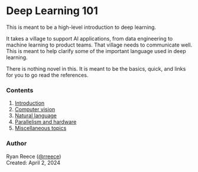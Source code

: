 # Deep Learning 101

This is meant to be a high-level introduction to deep learning.

It takes a village to support AI applications, from data engineering to machine learning to product teams.
That village needs to communicate well.
This is meant to help clarify some of the important language used in deep learning.

There is nothing novel in this. It is meant to be the basics, quick, and links for
you to go read the references.


### Contents

1. [Introduction](introduction.md)
2. [Computer vision](computer-vision.md)
3. [Natural language](natural-language.md)
4. [Parallelism and hardware](parallelism-and-hw.md)
5. [Miscellaneous topics](misc.md)


### Author

Ryan Reece ([@rreece](https://github.com/rreece))          
Created: April 2, 2024

